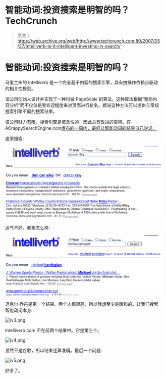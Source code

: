 # 智能动词:投资搜索是明智的吗？TechCrunch

> 原文：<https://web.archive.org/web/http://www.techcrunch.com:80/2007/05/27/intelliverb-is-it-intelligent-investing-in-search/>

# 智能动词:投资搜索是明智的吗？

马里兰州的 Intelliverb 是一个完全基于内容的搜索引擎，具有由操作依赖点驱动的相关性模型。

该公司创始人设计并实现了一种叫做 PageScale 的算法，这种算法根据“智能内容分析”而不仅仅是受欢迎程度来对页面进行排名。据说这种方法可以提供与常规搜索引擎不同的搜索结果。

该公司财力有限，搜索引擎是概念性的，因此总有改进的空间。在 ACrappySearchEngine.com[发布的一周内，最好让智能动词的结果自己说话。](https://web.archive.org/web/20221001083835/http://acrappysearchengine.com/)

虚荣搜索:

![iv1.png](img/0abef7c202f22944a92f98a1cdb1ccd6.png)

运气不好。老板怎么样:

![iv2.png](img/52f71a20ac0ffe2a51054c6149b89537.png)

迈克尔·乔丹是第一个结果。两个人都很高，所以我想至少是暖和的。让我们搜索智能动词本身:

![iv3.png](img/7603f24b1a31a64d91bc8a6c104d6c48.png)

Intelliverb.com 不在前两个结果中。它是第三个。

![iv4.png](img/e8437bf38835813ce4822b2c34283a51.png)

显然不是谷歌，所以结果还算准确。最后一个问题:

![iv5.png](img/9006fe8cfc974e97ddfb0ae73c169fa3.png)

好多了。